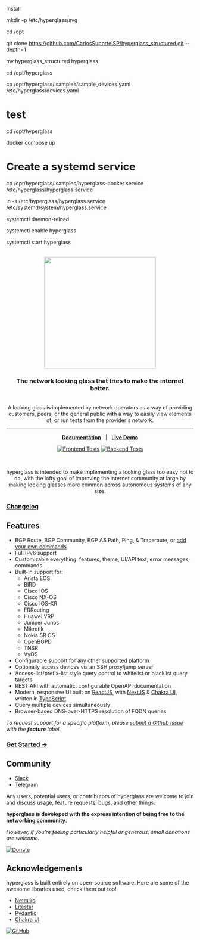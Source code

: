 Install 

mkdir -p /etc/hyperglass/svg

cd /opt

git clone https://github.com/CarlosSuporteISP/hyperglass_structured.git --depth=1

mv hyperglass_structured hyperglass

cd /opt/hyperglass

cp /opt/hyperglass/.samples/sample_devices.yaml /etc/hyperglass/devices.yaml


# test
cd /opt/hyperglass

docker compose up

# Create a systemd service

cp /opt/hyperglass/.samples/hyperglass-docker.service /etc/hyperglass/hyperglass.service

ln -s /etc/hyperglass/hyperglass.service /etc/systemd/system/hyperglass.service

systemctl daemon-reload

systemctl enable hyperglass

systemctl start hyperglass

<div align="center">
  <br/>
  <img src="https://res.cloudinary.com/hyperglass/image/upload/v1593916013/logo-light.svg" width=300></img>
  <br/>
  <h3>The network looking glass that tries to make the internet better.</h3>
  <br/>  
  A looking glass is implemented by network operators as a way of providing customers, peers, or the general public with a way to easily view elements of, or run tests from the provider's network.
</div>

<hr/>

<div align="center">

[**Documentation**](https://hyperglass.dev)&nbsp;&nbsp;&nbsp;|&nbsp;&nbsp;&nbsp;[**Live Demo**](https://demo.hyperglass.dev/)

[![Frontend Tests](https://img.shields.io/github/actions/workflow/status/thatmattlove/hyperglass/frontend.yml?label=Frontend%20Tests&style=for-the-badge)](https://github.com/thatmattlove/hyperglass/actions/workflows/frontend.yml)
[![Backend Tests](https://img.shields.io/github/actions/workflow/status/thatmattlove/hyperglass/backend.yml?label=Backend%20Tests&style=for-the-badge)](https://github.com/thatmattlove/hyperglass/actions/workflows/backend.yml)

<br/>

hyperglass is intended to make implementing a looking glass too easy not to do, with the lofty goal of improving the internet community at large by making looking glasses more common across autonomous systems of any size.

</div>

### [Changelog](https://hyperglass.dev/changelog)

## Features

- BGP Route, BGP Community, BGP AS Path, Ping, & Traceroute, or [add your own commands](https://hyperglass.dev/configuration/directives).
- Full IPv6 support
- Customizable everything: features, theme, UI/API text, error messages, commands
- Built-in support for:
  - Arista EOS
  - BIRD
  - Cisco IOS
  - Cisco NX-OS
  - Cisco IOS-XR
  - FRRouting
  - Huawei VRP
  - Juniper Junos
  - Mikrotik
  - Nokia SR OS
  - OpenBGPD
  - TNSR
  - VyOS
- Configurable support for any other [supported platform](https://hyperglass.dev/platforms)
- Optionally access devices via an SSH proxy/jump server
- Access-list/prefix-list style query control to whitelist or blacklist query targets
- REST API with automatic, configurable OpenAPI documentation
- Modern, responsive UI built on [ReactJS](https://reactjs.org/), with [NextJS](https://nextjs.org/) & [Chakra UI](https://chakra-ui.com/), written in [TypeScript](https://www.typescriptlang.org/)
- Query multiple devices simultaneously
- Browser-based DNS-over-HTTPS resolution of FQDN queries

*To request support for a specific platform, please [submit a Github Issue](https://github.com/thatmattlove/hyperglass/issues/new) with the **feature** label.*

### [Get Started →](https://hyperglass.dev/installation)

## Community

- [Slack](https://netdev.chat/)
- [Telegram](https://t.me/hyperglasslg)

Any users, potential users, or contributors of hyperglass are welcome to join and discuss usage, feature requests, bugs, and other things.

**hyperglass is developed with the express intention of being free to the networking community**.

*However, if you're feeling particularly helpful or generous, small donations are welcome.*

[![Donate](https://img.shields.io/badge/Donate-blue.svg?logo=paypal&style=for-the-badge)](https://www.paypal.com/cgi-bin/webscr?cmd=_s-xclick&hosted_button_id=ZQFH3BB2B5M3E&source=url)

## Acknowledgements

hyperglass is built entirely on open-source software. Here are some of the awesome libraries used, check them out too!

- [Netmiko](https://github.com/ktbyers/netmiko)
- [Litestar](https://litestar.dev)
- [Pydantic](https://docs.pydantic.dev/latest/)
- [Chakra UI](https://chakra-ui.com/)

[![GitHub](https://img.shields.io/github/license/thatmattlove/hyperglass?color=330036&style=for-the-badge)](https://github.com/thatmattlove/hyperglass/blob/main/LICENSE)
